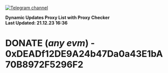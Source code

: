 [![Telegram channel](https://img.shields.io/endpoint?url=https://runkit.io/damiankrawczyk/telegram-badge/branches/master?url=https://t.me/n4z4v0d)](https://t.me/n4z4v0d) 

**Dynamic Updates Proxy List with Proxy Checker**  
**Last Updated: 21.12.23 16:36**

# DONATE (_any evm_) - 0xDEADf12DE9A24b47Da0a43E1bA70B8972F5296F2
